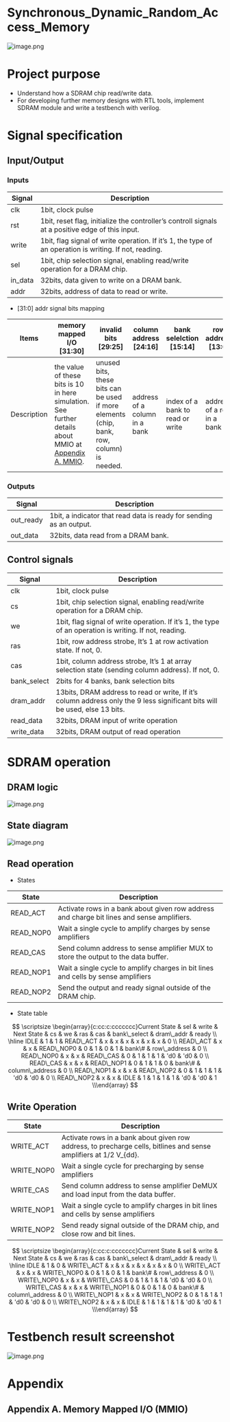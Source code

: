 # Synchronous_Dynamic_Random_Access_Memory

![image.png](attachment:10dcc693-d799-4b45-b939-1eb53c93327d:image.png)

# Project purpose

- Understand how a SDRAM chip read/write data.
- For developing further memory designs with RTL tools, implement SDRAM module and write a testbench with verilog.

# Signal specification

## Input/Output

### Inputs

| Signal | Description |
| --- | --- |
| clk | 1bit, clock pulse |
| rst | 1bit, reset flag, initialize the controller’s controll signals at a positive edge of this input. |
| write | 1bit, flag signal of write operation. If it’s 1, the type of an operation is writing. If not, reading. |
| sel | 1bit, chip selection signal, enabling read/write operation for a DRAM chip. |
| in_data | 32bits, data given to write on a DRAM bank. |
| addr | 32bits, address of data to read or write. |
- [31:0] addr signal bits mapping

| Items | memory mapped I/O [31:30] | invalid bits [29:25] | column address [24:16] | bank selelction [15:14] | row address [13:0] |
| --- | --- | --- | --- | --- | --- |
| Description | the value of these bits is 10 in here simulation. See further details about MMIO at [Appendix A. MMIO](https://www.notion.so/SDRAM-Synchronous-DRAM-19ba04706db480f9aac5dc5d00c3d17d?pvs=21). | unused bits, these bits can be used if more elements (chip, bank, row, column) is needed. | address of a column in a bank | index of a bank to read or write | address of a row in a bank |

### Outputs

| Signal | Description |
| --- | --- |
| out_ready | 1bit, a indicator that read data is ready for sending as an output. |
| out_data | 32bits, data read from a DRAM bank. |

## Control signals

| Signal | Description |
| --- | --- |
| clk | 1bit, clock pulse |
| cs | 1bit, chip selection signal, enabling read/write operation for a DRAM chip. |
| we | 1bit, flag signal of write operation. If it’s 1, the type of an operation is writing. If not, reading. |
| ras | 1bit, row address strobe, It’s 1 at row activation state. If not, 0. |
| cas | 1bit, column address strobe, It’s 1 at array selection state (sending column address). If not, 0. |
| bank_select | 2bits for 4 banks, bank selection bits |
| dram_addr | 13bits, DRAM address to read or write, If it’s column address only the 9 less significant bits will be used, else 13 bits. |
| read_data | 32bits, DRAM input of write operation |
| write_data | 32bits, DRAM output of read operation |

# SDRAM operation

## DRAM logic

![image.png](attachment:421b519a-7e29-443e-9869-abe70ae15902:image.png)

## State diagram

![image.png](attachment:ca4f43ac-e54e-498c-983e-431cc174a957:image.png)

## Read operation

- States

| State | Description |
| --- | --- |
| READ_ACT | Activate rows in a bank about given row address and charge bit lines and sense amplifiers.  |
| READ_NOP0 | Wait a single cycle to amplify charges by sense amplifiers |
| READ_CAS | Send column address to sense amplifier MUX to store the output to the data buffer. |
| READ_NOP1 | Wait a single cycle to amplify charges in bit lines and cells by sense amplifiers |
| READ_NOP2 | Send the output and ready signal outside of the DRAM chip. |
- State table

$$
\scriptsize \begin{array}{c:cc:c:ccccccc}Current State & sel & write & Next State & cs & we & ras & cas & bank\_select & dram\_addr & ready \\ \hline IDLE & 1 & 1 & READ\_ACT & x & x & x & x & x & x & 0 \\ READ\_ACT & x & x & READ\_NOP0 & 0 & 1 & 0 & 1 & bank\# & row\_address & 0 \\ READ\_NOP0 & x & x & READ\_CAS & 0 & 1 & 1 & 1 & 'd0 & 'd0 & 0 \\ READ\_CAS & x & x & READ\_NOP1 & 0 & 1 & 1 & 0 & bank\# & column\_address & 0 \\ READ\_NOP1 & x & x & READ\_NOP2 & 0 & 1 & 1 & 1 & 'd0 & 'd0 & 0 \\ READ\_NOP2 & x & x & IDLE & 1 & 1 & 1 & 1 & 'd0 & 'd0 & 1 \\\end{array}
$$

## Write Operation

| State | Description |
| --- | --- |
| WRITE_ACT | Activate rows in a bank about given row address, to precharge cells, bitlines and sense amplifiers at 1/2 V_{dd}. |
| WRITE_NOP0 | Wait a single cycle for precharging by sense amplifiers |
| WRITE_CAS | Send column address to sense amplifier DeMUX and load input from the data buffer. |
| WRITE_NOP1 | Wait a single cycle to amplify charges in bit lines and cells by sense amplifiers |
| WRITE_NOP2 | Send ready signal outside of the DRAM chip, and close row and bit lines. |

$$
\scriptsize \begin{array}{c:cc:c:ccccccc}Current State & sel & write & Next State & cs & we & ras & cas & bank\_select & dram\_addr & ready \\ \hline IDLE & 1 & 0 & WRITE\_ACT & x & x & x & x & x & x & 0 \\ WRITE\_ACT & x & x & WRITE\_NOP0 & 0 & 1 & 0 & 1 & bank\# & row\_address & 0 \\ WRITE\_NOP0 & x & x & WRITE\_CAS & 0 & 1 & 1 & 1 & 'd0 & 'd0 & 0 \\ WRITE\_CAS & x & x & WRITE\_NOP1 & 0 & 0 & 1 & 0 & bank\# & column\_address & 0 \\ WRITE\_NOP1 & x & x & WRITE\_NOP2 & 0 & 1 & 1 & 1 & 'd0 & 'd0 & 0 \\ WRITE\_NOP2 & x & x & IDLE & 1 & 1 & 1 & 1 & 'd0 & 'd0 & 1 \\\end{array}
$$

# Testbench result screenshot

![image.png](attachment:ce354e6e-3183-41af-9a47-9c6c61a68e56:image.png)

# Appendix

## Appendix A. Memory Mapped I/O (MMIO)
